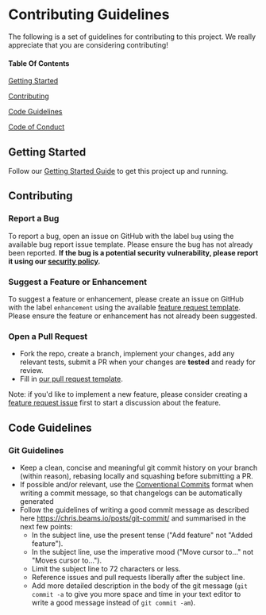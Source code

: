 # Contributing Guidelines

The following is a set of guidelines for contributing to this project. We really appreciate that you are considering contributing!

#### Table Of Contents

[Getting Started](#getting-started)

[Contributing](#contributing)

[Code Guidelines](#code-guidelines)

[Code of Conduct](https://github.com/ciroque/buddaboom/blob/main/CODE_OF_CONDUCT.md)

## Getting Started

Follow our [Getting Started Guide](https://github.com/ciroque/buddaboom/blob/main/README.md#Getting-Started) to get this project up and running.

<!-- ### Project Structure (OPTIONAL) -->

## Contributing

### Report a Bug

To report a bug, open an issue on GitHub with the label `bug` using the available bug report issue template. Please ensure the bug has not already been reported. **If the bug is a potential security vulnerability, please report it using our [security policy](https://github.com/ciroque/buddaboom/blob/main/SECURITY.md).**

### Suggest a Feature or Enhancement

To suggest a feature or enhancement, please create an issue on GitHub with the label `enhancement` using the available [feature request template](https://github.com/ciroque/buddaboom/blob/main/.github/feature_request_template.md). Please ensure the feature or enhancement has not already been suggested.

### Open a Pull Request

- Fork the repo, create a branch, implement your changes, add any relevant tests, submit a PR when your changes are **tested** and ready for review.
- Fill in [our pull request template](https://github.com/ciroque/buddaboom/blob/main/.github/pull_request_template.md).

Note: if you'd like to implement a new feature, please consider creating a [feature request issue](https://github.com/ciroque/buddaboom/blob/main/.github/feature_request_template.md) first to start a discussion about the feature.

## Code Guidelines

<!-- ### Go/Python/Bash/etc... Guidelines (OPTIONAL) -->

### Git Guidelines

- Keep a clean, concise and meaningful git commit history on your branch (within reason), rebasing locally and squashing before submitting a PR.
- If possible and/or relevant, use the [Conventional Commits](https://www.conventionalcommits.org/en/v1.0.0/) format when writing a commit message, so that changelogs can be automatically generated
- Follow the guidelines of writing a good commit message as described here <https://chris.beams.io/posts/git-commit/> and summarised in the next few points:
    - In the subject line, use the present tense ("Add feature" not "Added feature").
    - In the subject line, use the imperative mood ("Move cursor to..." not "Moves cursor to...").
    - Limit the subject line to 72 characters or less.
    - Reference issues and pull requests liberally after the subject line.
    - Add more detailed description in the body of the git message (`git commit -a` to give you more space and time in your text editor to write a good message instead of `git commit -am`).
